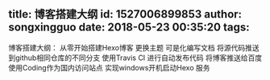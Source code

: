 title: 博客搭建大纲
id: 1527006899853
author: songxingguo
date: 2018-05-23 00:35:20
tags:
---
博客搭建大纲：
   从零开始搭建Hexo博客
   更换主题
   可是化编写文档
   将源代码推送到github相同仓库的不同分支
   使用Travis CI 进行自动发布代码
   将博客推送给百度
   使用Coding作为国内访问站点
   实现windows开机启动Hexo 服务